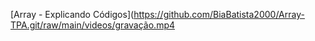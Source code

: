 [Array - Explicando Códigos](https://github.com/BiaBatista2000/Array-TPA.git/raw/main/videos/gravação.mp4

